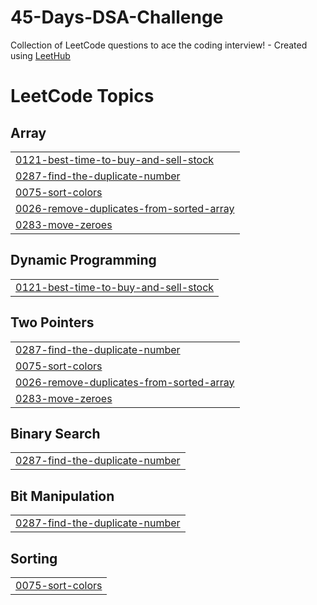 # 45-Days-DSA-Challenge
Collection of LeetCode questions to ace the coding interview! - Created using [LeetHub](https://github.com/QasimWani/LeetHub)

<!---LeetCode Topics Start-->
# LeetCode Topics
## Array
|  |
| ------- |
| [0121-best-time-to-buy-and-sell-stock](https://github.com/rizzit11/45-Days-DSA-Challenge/tree/master/0121-best-time-to-buy-and-sell-stock) |
| [0287-find-the-duplicate-number](https://github.com/rizzit11/45-Days-DSA-Challenge/tree/master/0287-find-the-duplicate-number) |
| [0075-sort-colors](https://github.com/rizzit11/45-Days-DSA-Challenge/tree/master/0075-sort-colors) |
| [0026-remove-duplicates-from-sorted-array](https://github.com/rizzit11/45-Days-DSA-Challenge/tree/master/0026-remove-duplicates-from-sorted-array) |
| [0283-move-zeroes](https://github.com/rizzit11/45-Days-DSA-Challenge/tree/master/0283-move-zeroes) |
## Dynamic Programming
|  |
| ------- |
| [0121-best-time-to-buy-and-sell-stock](https://github.com/rizzit11/45-Days-DSA-Challenge/tree/master/0121-best-time-to-buy-and-sell-stock) |
## Two Pointers
|  |
| ------- |
| [0287-find-the-duplicate-number](https://github.com/rizzit11/45-Days-DSA-Challenge/tree/master/0287-find-the-duplicate-number) |
| [0075-sort-colors](https://github.com/rizzit11/45-Days-DSA-Challenge/tree/master/0075-sort-colors) |
| [0026-remove-duplicates-from-sorted-array](https://github.com/rizzit11/45-Days-DSA-Challenge/tree/master/0026-remove-duplicates-from-sorted-array) |
| [0283-move-zeroes](https://github.com/rizzit11/45-Days-DSA-Challenge/tree/master/0283-move-zeroes) |
## Binary Search
|  |
| ------- |
| [0287-find-the-duplicate-number](https://github.com/rizzit11/45-Days-DSA-Challenge/tree/master/0287-find-the-duplicate-number) |
## Bit Manipulation
|  |
| ------- |
| [0287-find-the-duplicate-number](https://github.com/rizzit11/45-Days-DSA-Challenge/tree/master/0287-find-the-duplicate-number) |
## Sorting
|  |
| ------- |
| [0075-sort-colors](https://github.com/rizzit11/45-Days-DSA-Challenge/tree/master/0075-sort-colors) |
<!---LeetCode Topics End-->